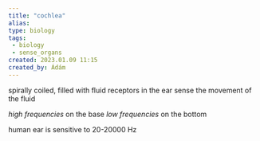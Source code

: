 ```yaml
---
title: "cochlea"
alias: 
type: biology
tags:
 - biology
 - sense_organs
created: 2023.01.09 11:15
created_by: Ádám
---
```

spirally coiled, filled with fluid
receptors in the ear sense the movement of the fluid

_high frequencies_ on the base
_low frequencies_ on the bottom

human ear is sensitive to 20-20000 Hz